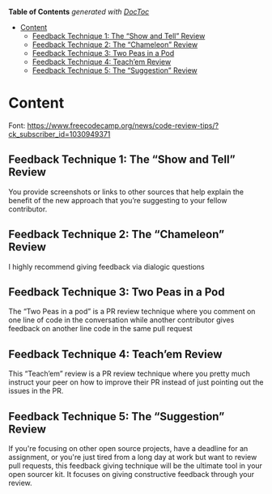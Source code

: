 <!-- START doctoc generated TOC please keep comment here to allow auto update -->
<!-- DON'T EDIT THIS SECTION, INSTEAD RE-RUN doctoc TO UPDATE -->
**Table of Contents**  *generated with [DocToc](https://github.com/thlorenz/doctoc)*

- [Content](#content)
  - [Feedback Technique 1: The “Show and Tell” Review](#feedback-technique-1-the-show-and-tell-review)
  - [Feedback Technique 2: The “Chameleon” Review](#feedback-technique-2-the-chameleon-review)
  - [Feedback Technique 3: Two Peas in a Pod](#feedback-technique-3-two-peas-in-a-pod)
  - [Feedback Technique 4: Teach’em Review](#feedback-technique-4-teachem-review)
  - [Feedback Technique 5: The “Suggestion” Review](#feedback-technique-5-the-suggestion-review)

<!-- END doctoc generated TOC please keep comment here to allow auto update -->

# Content

Font: <https://www.freecodecamp.org/news/code-review-tips/?ck_subscriber_id=1030949371>

## Feedback Technique 1: The “Show and Tell” Review

You provide screenshots or links to other sources that help explain the benefit of the new approach that you’re suggesting to your fellow contributor.

## Feedback Technique 2: The “Chameleon” Review

I highly recommend giving feedback via dialogic questions

## Feedback Technique 3: Two Peas in a Pod

The “Two Peas in a pod” is a PR review technique where you comment on one line of code in the conversation while another contributor gives feedback on another line code in the same pull request

## Feedback Technique 4: Teach’em Review

This “Teach’em” review is a PR review technique where you pretty much instruct your peer on how to improve their PR instead of just pointing out the issues in the PR.

## Feedback Technique 5: The “Suggestion” Review

If you're focusing on other open source projects, have a deadline for an assignment, or you're just tired from a long day at work but want to review pull requests, this feedback giving technique will be the ultimate tool in your open sourcer kit. It focuses on giving constructive feedback through your review.
